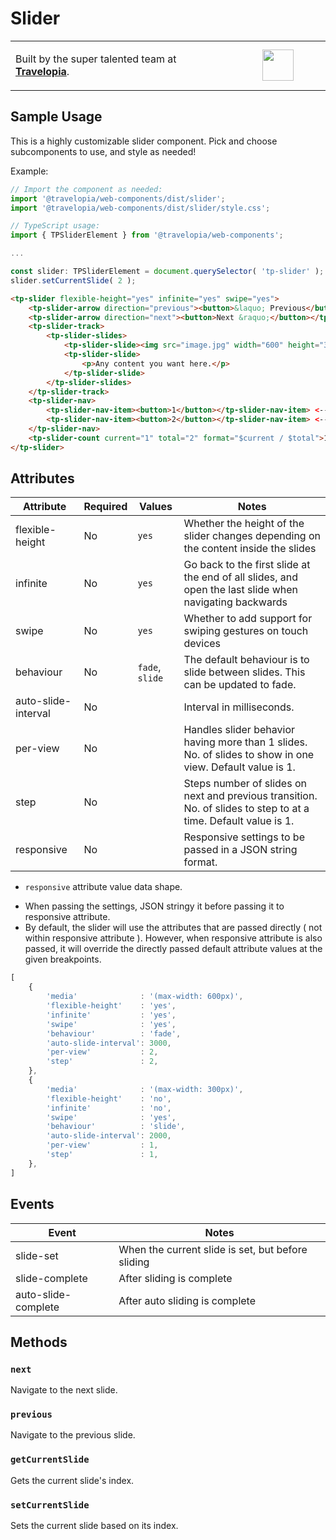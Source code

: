 # Slider

<table width="100%">
	<tr>
		<td align="left" width="70%">
        <p>Built by the super talented team at <strong><a href="https://www.travelopia.com/work-with-us/">Travelopia</a></strong>.</p>
		</td>
		<td align="center" width="30%">
			<img src="https://www.travelopia.com/wp-content/themes/travelopia/assets/svg/logo-travelopia-circle.svg" width="50" />
		</td>
	</tr>
</table>

## Sample Usage

This is a highly customizable slider component. Pick and choose subcomponents to use, and style as needed!

Example:

```js
// Import the component as needed:
import '@travelopia/web-components/dist/slider';
import '@travelopia/web-components/dist/slider/style.css';

// TypeScript usage:
import { TPSliderElement } from '@travelopia/web-components';

...

const slider: TPSliderElement = document.querySelector( 'tp-slider' );
slider.setCurrentSlide( 2 );
```

```html
<tp-slider flexible-height="yes" infinite="yes" swipe="yes">
	<tp-slider-arrow direction="previous"><button>&laquo; Previous</button></tp-slider-arrow> <-- There must be a button inside this component
	<tp-slider-arrow direction="next"><button>Next &raquo;</button></tp-slider-arrow> <-- There must be a button inside this component
	<tp-slider-track>
		<tp-slider-slides>
			<tp-slider-slide><img src="image.jpg" width="600" height="300" alt=""></tp-slider-slide>
			<tp-slider-slide>
				<p>Any content you want here.</p>
			</tp-slider-slide>
		</tp-slider-slides>
	</tp-slider-track>
	<tp-slider-nav>
		<tp-slider-nav-item><button>1</button></tp-slider-nav-item> <-- There must be a button inside this component
		<tp-slider-nav-item><button>2</button></tp-slider-nav-item> <-- There must be a button inside this component
	</tp-slider-nav>
	<tp-slider-count current="1" total="2" format="$current / $total">1 / 2</tp-slider-count>
</tp-slider>
```

## Attributes

| Attribute           | Required | Values                | Notes                                                                                                           |
|---------------------|----------|-----------------------|-----------------------------------------------------------------------------------------------------------------|
| flexible-height     | No       | `yes`                 | Whether the height of the slider changes depending on the content inside the slides                             |
| infinite            | No       | `yes`                 | Go back to the first slide at the end of all slides, and open the last slide when navigating backwards          |
| swipe               | No       | `yes`                 | Whether to add support for swiping gestures on touch devices                                                    |
| behaviour           | No       | `fade`, `slide`       | The default behaviour is to slide between slides. This can be updated to fade.                                  |
| auto-slide-interval | No       | <interval>            | Interval in milliseconds.                                                                                       |
| per-view            | No       | <per-view>            | Handles slider behavior having more than 1 slides. No. of slides to show in one view. Default value is 1.       |
| step                | No       | <step>                | Steps number of slides on next and previous transition. No. of slides to step to at a time. Default value is 1. |
| responsive          | No       | <responsive-settings> | Responsive settings to be passed in a JSON string format.                                                       |

* `responsive` attribute value data shape.
- When passing the settings, JSON stringy it before passing it to responsive attribute.
- By default, the slider will use the attributes that are passed directly ( not within responsive attribute ). However, when
responsive attribute is also passed, it will override the directly passed default attribute values at the given breakpoints.

```javascript
[
    {
        'media'              : '(max-width: 600px)',
        'flexible-height'    : 'yes',
        'infinite'           : 'yes',
        'swipe'              : 'yes',
        'behaviour'          : 'fade',
        'auto-slide-interval': 3000,
        'per-view'           : 2,
        'step'               : 2,
    },
    {
        'media'              : '(max-width: 300px)',
        'flexible-height'    : 'no',
        'infinite'           : 'no',
        'swipe'              : 'yes',
        'behaviour'          : 'slide',
        'auto-slide-interval': 2000,
        'per-view'           : 1,
        'step'               : 1,
    },
]
```

## Events

| Event               | Notes                                            |
|---------------------|--------------------------------------------------|
| slide-set           | When the current slide is set, but before sliding |
| slide-complete      | After sliding is complete                        |
| auto-slide-complete | After auto sliding is complete                   |

## Methods

### `next`

Navigate to the next slide.

### `previous`

Navigate to the previous slide.

### `getCurrentSlide`

Gets the current slide's index.

### `setCurrentSlide`

Sets the current slide based on its index.
